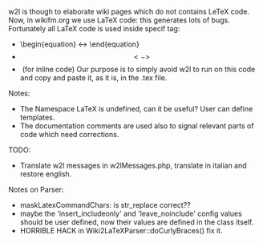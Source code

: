 w2l is though to elaborate wiki pages which do not contains LeTeX code. Now, in wikifm.org we use LaTeX code: this generates lots of bugs. Fortunately all LaTeX code is used inside specif tag:
* \begin{equation} <-> \end{equation}
* $$ <-> $$
* <math> <-> </math> (for inline code)
Our purpose is to simply avoid w2l to run on this code and copy and paste it, as it is, in the .tex file.

Notes:
- The Namespace LaTeX is undefined, can it be useful? User can define templates.
- The documentation comments are used also to signal relevant parts of code which need corrections.

TODO:
- Translate w2l messages in w2lMessages.php, translate in italian and restore english.


Notes on Parser:
- maskLatexCommandChars: is str_replace correct??
- maybe the 'insert_includeonly' and 'leave_noinclude' config values should be user defined, now their values are defined in the class itself.
- HORRIBLE HACK in Wiki2LaTeXParser::doCurlyBraces() fix it.